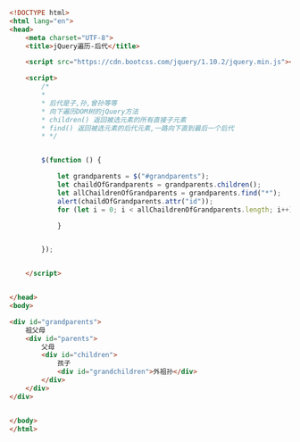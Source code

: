 
<BlogInfo id="549" title="22.jQuery遍历后代" author="白日梦想猿" pv=0 read_times=0 pre_cost_time=0分48秒 category="jQuery学习" tag_list="['jQuery学习']" create_time="2021.09.28 17:13:10" update_time="2021.10.15 16:07:04" />

```html
<!DOCTYPE html>
<html lang="en">
<head>
    <meta charset="UTF-8">
    <title>jQuery遍历-后代</title>

    <script src="https://cdn.bootcss.com/jquery/1.10.2/jquery.min.js"></script>

    <script>
        /*
        *
        * 后代是子,孙,曾孙等等
        * 向下遍历DOM树的jQuery方法
        * children() 返回被选元素的所有直接子元素
        * find() 返回被选元素的后代元素,一路向下直到最后一个后代
        * */


        $(function () {

            let grandparents = $("#grandparents");
            let chaildOfGrandparents = grandparents.children();
            let allChaildrenOfGrandparents = grandparents.find("*");
            alert(chaildOfGrandparents.attr("id"));
            for (let i = 0; i < allChaildrenOfGrandparents.length; i++) {

            }


        });


    </script>


</head>
<body>

<div id="grandparents">
    祖父母
    <div id="parents">
        父母
        <div id="children">
            孩子
            <div id="grandchildren">外祖孙</div>
        </div>
    </div>
</div>


</body>
</html>
```
